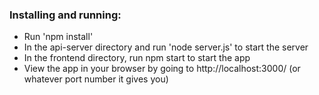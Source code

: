 ### Installing and running:
- Run 'npm install'
- In the api-server directory and run 'node server.js' to start the server
- In the frontend directory, run npm start to start the app
- View the app in your browser by going to http://localhost:3000/ (or whatever port number it gives you)